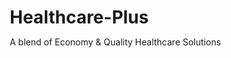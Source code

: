 # Healthcare-Plus
A blend of Economy &amp; Quality Healthcare Solutions 
<!DOCTYPE html>
<html lang="en">
<head>
    <meta charset="UTF-8">
    <meta name="viewport" content="width=device-width, initial-scale=1.0">
    <title>HealthCare Plus - Your Complete Health Solution</title>
    <style>
        * {
            margin: 0;
            padding: 0;
            box-sizing: border-box;
        }
        
        body {
            font-family: 'Segoe UI', Tahoma, Geneva, Verdana, sans-serif;
            line-height: 1.6;
            color: #333;
            background: linear-gradient(135deg, #667eea 0%, #764ba2 100%);
        }
        
        .container {
            max-width: 1200px;
            margin: 0 auto;
            padding: 0 20px;
        }
        
        /* Header */
        .header {
            background: rgba(255, 255, 255, 0.95);
            backdrop-filter: blur(10px);
            padding: 1rem 0;
            box-shadow: 0 2px 20px rgba(0,0,0,0.1);
            position: sticky;
            top: 0;
            z-index: 1000;
        }
        
        .nav {
            display: flex;
            justify-content: space-between;
            align-items: center;
        }
        
        .logo {
            font-size: 2rem;
            font-weight: bold;
            color: #667eea;
        }
        
        .nav-links {
            display: flex;
            list-style: none;
            gap: 2rem;
        }
        
        .nav-links a {
            text-decoration: none;
            color: #333;
            font-weight: 500;
            transition: color 0.3s;
        }
        
        .nav-links a:hover {
            color: #667eea;
        }
        
        /* Hero Section */
        .hero {
            background: linear-gradient(135deg, rgba(102, 126, 234, 0.9), rgba(118, 75, 162, 0.9));
            color: white;
            padding: 4rem 0;
            text-align: center;
        }
        
        .hero h1 {
            font-size: 3.5rem;
            margin-bottom: 1rem;
            animation: fadeInUp 1s ease;
        }
        
        .hero p {
            font-size: 1.3rem;
            margin-bottom: 2rem;
            animation: fadeInUp 1s ease 0.3s both;
        }
        
        .cta-button {
            display: inline-block;
            background: #fff;
            color: #667eea;
            padding: 1rem 2rem;
            text-decoration: none;
            border-radius: 50px;
            font-weight: bold;
            transition: transform 0.3s, box-shadow 0.3s;
            animation: fadeInUp 1s ease 0.6s both;
        }
        
        .cta-button:hover {
            transform: translateY(-2px);
            box-shadow: 0 10px 30px rgba(0,0,0,0.2);
        }
        
        /* Main Content */
        .main-content {
            background: white;
            padding: 3rem 0;
        }
        
        .section {
            margin-bottom: 4rem;
        }
        
        .section h2 {
            text-align: center;
            font-size: 2.5rem;
            margin-bottom: 3rem;
            color: #667eea;
            position: relative;
        }
        
        .section h2::after {
            content: '';
            position: absolute;
            bottom: -10px;
            left: 50%;
            transform: translateX(-50%);
            width: 100px;
            height: 4px;
            background: linear-gradient(90deg, #667eea, #764ba2);
            border-radius: 2px;
        }
        
        /* Age-wise Packages */
        .packages-grid {
            display: grid;
            grid-template-columns: repeat(auto-fit, minmax(300px, 1fr));
            gap: 2rem;
            margin-bottom: 3rem;
        }
        
        .package-card {
            background: white;
            border-radius: 15px;
            padding: 2rem;
            box-shadow: 0 10px 30px rgba(0,0,0,0.1);
            transition: transform 0.3s, box-shadow 0.3s;
            border: 2px solid transparent;
        }
        
        .package-card:hover {
            transform: translateY(-5px);
            box-shadow: 0 20px 50px rgba(0,0,0,0.15);
            border-color: #667eea;
        }
        
        .package-header {
            text-align: center;
            margin-bottom: 1.5rem;
        }
        
        .age-badge {
            background: linear-gradient(90deg, #667eea, #764ba2);
            color: white;
            padding: 0.5rem 1rem;
            border-radius: 25px;
            font-weight: bold;
            margin-bottom: 1rem;
        }
        
        .package-title {
            font-size: 1.5rem;
            color: #333;
            margin-bottom: 0.5rem;
        }
        
        .pricing {
            text-align: center;
            margin-bottom: 1.5rem;
        }
        
        .original-price {
            font-size: 1.1rem;
            color: #999;
            text-decoration: line-through;
        }
        
        .discounted-price {
            font-size: 2rem;
            color: #667eea;
            font-weight: bold;
            margin: 0.5rem 0;
        }
        
        .discount-badge {
            background: #ff6b6b;
            color: white;
            padding: 0.25rem 0.5rem;
            border-radius: 15px;
            font-size: 0.8rem;
            font-weight: bold;
        }
        
        .package-features {
            list-style: none;
            margin-bottom: 1.5rem;
        }
        
        .package-features li {
            padding: 0.5rem 0;
            border-bottom: 1px solid #eee;
            display: flex;
            align-items: center;
        }
        
        .package-features li::before {
            content: '✓';
            color: #28a745;
            font-weight: bold;
            margin-right: 0.5rem;
        }
        
        .package-button {
            width: 100%;
            background: linear-gradient(90deg, #667eea, #764ba2);
            color: white;
            padding: 1rem;
            border: none;
            border-radius: 25px;
            font-weight: bold;
            cursor: pointer;
            transition: transform 0.3s;
        }
        
        .package-button:hover {
            transform: scale(1.05);
        }
        
        /* Services Grid */
        .services-grid {
            display: grid;
            grid-template-columns: repeat(auto-fit, minmax(250px, 1fr));
            gap: 2rem;
        }
        
        .service-card {
            background: white;
            border-radius: 15px;
            padding: 2rem;
            text-align: center;
            box-shadow: 0 10px 30px rgba(0,0,0,0.1);
            transition: transform 0.3s;
        }
        
        .service-card:hover {
            transform: translateY(-5px);
        }
        
        .service-icon {
            font-size: 3rem;
            margin-bottom: 1rem;
        }
        
        .service-title {
            font-size: 1.3rem;
            color: #333;
            margin-bottom: 1rem;
        }
        
        .service-description {
            color: #666;
            margin-bottom: 1.5rem;
        }
        
        .service-button {
            background: #667eea;
            color: white;
            padding: 0.75rem 1.5rem;
            border: none;
            border-radius: 25px;
            cursor: pointer;
            transition: background 0.3s;
        }
        
        .service-button:hover {
            background: #5a6fd8;
        }
        
        /* Partners Section */
        .partners-grid {
            display: grid;
            grid-template-columns: repeat(auto-fit, minmax(300px, 1fr));
            gap: 2rem;
        }
        
        .partner-card {
            background: white;
            border-radius: 15px;
            padding: 2rem;
            box-shadow: 0 10px 30px rgba(0,0,0,0.1);
        }
        
        .partner-name {
            font-size: 1.5rem;
            color: #667eea;
            margin-bottom: 1rem;
        }
        
        .partner-offers {
            background: #f8f9fa;
            padding: 1rem;
            border-radius: 10px;
            margin-bottom: 1rem;
        }
        
        /* Subscription Section */
        .subscription-card {
            background: linear-gradient(135deg, #667eea, #764ba2);
            color: white;
            border-radius: 20px;
            padding: 3rem;
            text-align: center;
            margin: 2rem 0;
        }
        
        .subscription-title {
            font-size: 2.5rem;
            margin-bottom: 1rem;
        }
        
        .subscription-benefits {
            display: grid;
            grid-template-columns: repeat(auto-fit, minmax(200px, 1fr));
            gap: 1rem;
            margin: 2rem 0;
        }
        
        .benefit-item {
            background: rgba(255,255,255,0.1);
            padding: 1rem;
            border-radius: 10px;
        }
        
        /* Footer */
        .footer {
            background: #333;
            color: white;
            padding: 2rem 0;
            text-align: center;
        }
        
        /* Animations */
        @keyframes fadeInUp {
            from {
                opacity: 0;
                transform: translateY(30px);
            }
            to {
                opacity: 1;
                transform: translateY(0);
            }
        }
        
        /* Responsive */
        @media (max-width: 768px) {
            .hero h1 {
                font-size: 2.5rem;
            }
            
            .nav-links {
                display: none;
            }
            
            .packages-grid {
                grid-template-columns: 1fr;
            }
        }
    </style>
</head>
<body>
    <!-- Header -->
    <header class="header">
        <div class="container">
            <nav class="nav">
                <div class="logo">HealthCare Plus</div>
                <ul class="nav-links">
                    <li><a href="#packages">Packages</a></li>
                    <li><a href="#services">Services</a></li>
                    <li><a href="#partners">Partners</a></li>
                    <li><a href="#subscription">Subscription</a></li>
                    <li><a href="#contact">Contact</a></li>
                </ul>
            </nav>
        </div>
    </header>

    <!-- Hero Section -->
    <section class="hero">
        <div class="container">
            <h1>Your Complete Health Solution</h1>
            <p>Discounted health services, diagnostic tests, pharmacy, and emergency care - all in one place</p>
            <a href="#packages" class="cta-button">Explore Packages</a>
        </div>
    </section>

    <!-- Main Content -->
    <main class="main-content">
        <div class="container">
            
            <!-- Age-wise Center Visit Packages -->
            <section id="packages" class="section">
                <h2>Age-Specific Health Packages - Center Visit</h2>
                <div class="packages-grid">
                    
                    <div class="package-card">
                        <div class="package-header">
                            <div class="age-badge">18-34 Years</div>
                            <h3 class="package-title">Young Adult Essential</h3>
                        </div>
                        <div class="pricing">
                            <div class="original-price">₹2,999</div>
                            <div class="discounted-price">₹1,499</div>
                            <span class="discount-badge">50% OFF</span>
                        </div>
                        <ul class="package-features">
                            <li>Complete Blood Count (CBC)</li>
                            <li>Lipid Profile</li>
                            <li>Liver Function Test</li>
                            <li>Kidney Function Test</li>
                            <li>Thyroid Profile</li>
                            <li>Vitamin D & B12</li>
                            <li>Free Doctor Consultation</li>
                        </ul>
                        <button class="package-button">Book Now</button>
                    </div>

                    <div class="package-card">
                        <div class="package-header">
                            <div class="age-badge">35-40 Years</div>
                            <h3 class="package-title">Career Prime Health</h3>
                        </div>
                        <div class="pricing">
                            <div class="original-price">₹4,999</div>
                            <div class="discounted-price">₹2,499</div>
                            <span class="discount-badge">50% OFF</span>
                        </div>
                        <ul class="package-features">
                            <li>All Young Adult tests</li>
                            <li>Diabetes Screening (HbA1c)</li>
                            <li>Cardiac Risk Assessment</li>
                            <li>Stress Test (Cortisol)</li>
                            <li>Eye & Vision Test</li>
                            <li>Blood Pressure Monitoring</li>
                            <li>Nutritionist Consultation</li>
                        </ul>
                        <button class="package-button">Book Now</button>
                    </div>

                    <div class="package-card">
                        <div class="package-header">
                            <div class="age-badge">41-54 Years</div>
                            <h3 class="package-title">Mid-Life Comprehensive</h3>
                        </div>
                        <div class="pricing">
                            <div class="original-price">₹7,999</div>
                            <div class="discounted-price">₹3,999</div>
                            <span class="discount-badge">50% OFF</span>
                        </div>
                        <ul class="package-features">
                            <li>All Career Prime tests</li>
                            <li>Cancer Markers Screening</li>
                            <li>Bone Density Test</li>
                            <li>Hormonal Assessment</li>
                            <li>ECG & ECHO</li>
                            <li>Mammography/Prostate Check</li>
                            <li>Specialist Consultation</li>
                        </ul>
                        <button class="package-button">Book Now</button>
                    </div>

                    <div class="package-card">
                        <div class="package-header">
                            <div class="age-badge">55+ Years</div>
                            <h3 class="package-title">Senior Wellness Plus</h3>
                        </div>
                        <div class="pricing">
                            <div class="original-price">₹12,999</div>
                            <div class="discounted-price">₹6,499</div>
                            <span class="discount-badge">50% OFF</span>
                        </div>
                        <ul class="package-features">
                            <li>All Mid-Life tests</li>
                            <li>Comprehensive Cancer Screening</li>
                            <li>Cognitive Assessment</li>
                            <li>Advanced Cardiac Tests</li>
                            <li>Arthritis Panel</li>
                            <li>Geriatric Consultation</li>
                            <li>Annual Health Monitoring</li>
                        </ul>
                        <button class="package-button">Book Now</button>
                    </div>
                </div>
            </section>

            <!-- Home Visit Packages -->
            <section class="section">
                <h2>Home Visit Health Packages</h2>
                <div class="packages-grid">
                    
                    <div class="package-card">
                        <div class="package-header">
                            <div class="age-badge">18-34 Male</div>
                            <h3 class="package-title">Young Male Home Care</h3>
                        </div>
                        <div class="pricing">
                            <div class="original-price">₹3,499</div>
                            <div class="discounted-price">₹1,999</div>
                            <span class="discount-badge">43% OFF</span>
                        </div>
                        <ul class="package-features">
                            <li>Home Sample Collection</li>
                            <li>Testosterone Levels</li>
                            <li>Fitness Assessment</li>
                            <li>Basic Health Panel</li>
                            <li>Free Home Consultation</li>
                        </ul>
                        <button class="package-button">Book Home Visit</button>
                    </div>

                    <div class="package-card">
                        <div class="package-header">
                            <div class="age-badge">18-34 Female</div>
                            <h3 class="package-title">Young Female Home Care</h3>
                        </div>
                        <div class="pricing">
                            <div class="original-price">₹3,499</div>
                            <div class="discounted-price">₹1,999</div>
                            <span class="discount-badge">43% OFF</span>
                        </div>
                        <ul class="package-features">
                            <li>Home Sample Collection</li>
                            <li>Hormonal Profile</li>
                            <li>Iron & Hemoglobin</li>
                            <li>Reproductive Health Panel</li>
                            <li>Free Home Consultation</li>
                        </ul>
                        <button class="package-button">Book Home Visit</button>
                    </div>

                    <div class="package-card">
                        <div class="package-header">
                            <div class="age-badge">35-40 Male</div>
                            <h3 class="package-title">Prime Male Home Care</h3>
                        </div>
                        <div class="pricing">
                            <div class="original-price">₹5,499</div>
                            <div class="discounted-price">₹2,999</div>
                            <span class="discount-badge">45% OFF</span>
                        </div>
                        <ul class="package-features">
                            <li>Comprehensive Male Panel</li>
                            <li>Prostate Health Check</li>
                            <li>Cardiac Risk Assessment</li>
                            <li>Home BP Monitoring</li>
                            <li>Lifestyle Consultation</li>
                        </ul>
                        <button class="package-button">Book Home Visit</button>
                    </div>

                    <div class="package-card">
                        <div class="package-header">
                            <div class="age-badge">35-40 Female</div>
                            <h3 class="package-title">Prime Female Home Care</h3>
                        </div>
                        <div class="pricing">
                            <div class="original-price">₹5,499</div>
                            <div class="discounted-price">₹2,999</div>
                            <span class="discount-badge">45% OFF</span>
                        </div>
                        <ul class="package-features">
                            <li>Women's Wellness Panel</li>
                            <li>Breast Health Assessment</li>
                            <li>Hormonal Balance Check</li>
                            <li>Fertility Panel</li>
                            <li>Gynecologist Consultation</li>
                        </ul>
                        <button class="package-button">Book Home Visit</button>
                    </div>
                </div>
            </section>

            <!-- Services Section -->
            <section id="services" class="section">
                <h2>Our Complete Health Services</h2>
                <div class="services-grid">
                    
                    <div class="service-card">
                        <div class="service-icon">🏥</div>
                        <h3 class="service-title">Diagnostic Centers</h3>
                        <p class="service-description">State-of-the-art diagnostic facilities with advanced equipment and certified technicians</p>
                        <button class="service-button">Find Centers</button>
                    </div>

                    <div class="service-card">
                        <div class="service-icon">💊</div>
                        <h3 class="service-title">Online Pharmacy</h3>
                        <p class="service-description">Genuine medicines delivered to your doorstep with up to 25% discount</p>
                        <button class="service-button">Order Medicines</button>
                    </div>

                    <div class="service-card">
                        <div class="service-icon">🏪</div>
                        <h3 class="service-title">Offline Pharmacies</h3>
                        <p class="service-description">Partner pharmacies in your neighborhood with exclusive member discounts</p>
                        <button class="service-button">Locate Pharmacy</button>
                    </div>

                    <div class="service-card">
                        <div class="service-icon">💪</div>
                        <h3 class="service-title">Health Clubs</h3>
                        <p class="service-description">Premium fitness centers and wellness clubs with special membership rates</p>
                        <button class="service-button">Join Club</button>
                    </div>

                    <div class="service-card">
                        <div class="service-icon">🏋️</div>
                        <h3 class="service-title">Gymnasiums</h3>
                        <p class="service-description">Professional gyms with modern equipment and certified trainers</p>
                        <button class="service-button">Find Gyms</button>
                    </div>

                    <div class="service-card">
                        <div class="service-icon">🚨</div>
                        <h3 class="service-title">Emergency Services</h3>
                        <p class="service-description">24/7 emergency medical services with ambulance and rapid response</p>
                        <button class="service-button">Emergency Call</button>
                    </div>

                    <div class="service-card">
                        <div class="service-icon">👨⚕️</div>
                        <h3 class="service-title">Doctors on Call</h3>
                        <p class="service-description">Qualified doctors available for home visits and teleconsultations</p>
                        <button class="service-button">Call Doctor</button>
                    </div>

                    <div class="service-card">
                        <div class="service-icon">🏥</div>
                        <h3 class="service-title">OPD Services</h3>
                        <p class="service-description">Outpatient department services with specialist consultations</p>
                        <button class="service-button">Book OPD</button>
                    </div>
                </div>
            </section>

            <!-- Partners Section -->
            <section id="partners" class="section">
                <h2>Our Trusted Partners</h2>
                <div class="partners-grid">
                    
                    <div class="partner-card">
                        <h3 class="partner-name">MediLab Diagnostics</h3>
                        <div class="partner-offers">
                            <p><strong>Rack Rate:</strong> ₹2,500</p>
                            <p><strong>Our Rate:</strong> ₹1,250 (50% Off)</p>
                            <p><strong>Special Offers:</strong> Free home collection, Same day reports</p>
                        </div>
                        <button class="service-button">View Details</button>
                    </div>

                    <div class="partner-card">
                        <h3 class="partner-name">HealthFirst Pharmacy</h3>
                        <div class="partner-offers">
                            <p><strong>Rack Rate:</strong> MRP</p>
                            <p><strong>Our Rate:</strong> MRP - 25%</p>
                            <p><strong>Special Offers:</strong> Free delivery above ₹500, Generic alternatives</p>
                        </div>
                        <button class="service-button">View Details</button>
                    </div>

                    <div class="partner-card">
                        <h3 class="partner-name">FitZone Gymnasium</h3>
                        <div class="partner-offers">
                            <p><strong>Rack Rate:</strong> ₹3,000/month</p>
                            <p><strong>Our Rate:</strong> ₹2,000/month (33% Off)</p>
                            <p><strong>Special Offers:</strong> Free trainer sessions, Nutrition counseling</p>
                        </div>
                        <button class="service-button">View Details</button>
                    </div>

                    <div class="partner-card">
                        <h3 class="partner-name">CityLife Emergency</h3>
                        <div class="partner-offers">
                            <p><strong>Rack Rate:</strong> ₹2,000</p>
                            <p><strong>Our Rate:</strong> ₹1,500 (25% Off)</p>
                            <p><strong>Special Offers:</strong> 24/7 availability, ICU ambulance</p>
                        </div>
                        <button class="service-button">View Details</button>
                    </div>
                </div>
            </section>

            <!-- Subscription Section -->
            <section id="subscription" class="section">
                <div class="subscription-card">
                    <h2 class="subscription-title">HealthCare Plus Premium</h2>
                    <p>Unlock unlimited access to all our services with deeper discounts and exclusive benefits</p>
                    
                    <div class="subscription-benefits">
                        <div class="benefit-item">
                            <h4>Unlimited Consultations</h4>
                            <p>Free doctor consultations via call/video</p>
                        </div>
                        <div class="benefit-item">
                            <h4>Priority Booking</h4>
                            <p>Skip the queue with priority appointments</p>
                        </div>
                        <div class="benefit-item">
                            <h4>Extra 20% Off</h4>
                            <p>Additional discounts on all services</p>
                        </div>
                        <div class="benefit-item">
                            <h4>Free Home Visits</h4>
                            <p>Unlimited free sample collection</p>
                        </div>
                    </div>
                    
                    <div class="pricing">
                        <div class="original-price">₹12,000/year</div>
                        <div class="discounted-price">₹6,999/year</div>
                        <span class="discount-badge">42% OFF</span>
                    </div>
                    
                    <button class="cta-button">Subscribe Now</button>
                </div>
            </section>
        </div>
    </main>

    <!-- Footer -->
    <footer class="footer">
        <div class="container">
            <p>&copy; 2025 HealthCare Plus. All rights reserved. | Contact: +91-9876543210 | Email: info@healthcareplus.com</p>
        </div>
    </footer>

    <script>
        // Smooth scrolling for navigation links
        document.querySelectorAll('a[href^="#"]').forEach(anchor => {
            anchor.addEventListener('click', function (e) {
                e.preventDefault();
                document.querySelector(this.getAttribute('href')).scrollIntoView({
                    behavior: 'smooth'
                });
            });
        });

        // Add click handlers for buttons
        document.querySelectorAll('.package-button, .service-button').forEach(button => {
            button.addEventListener('click', function() {
                alert('Feature coming soon! Thank you for your interest.');
            });
        });
    </script>
</body>
</html>
